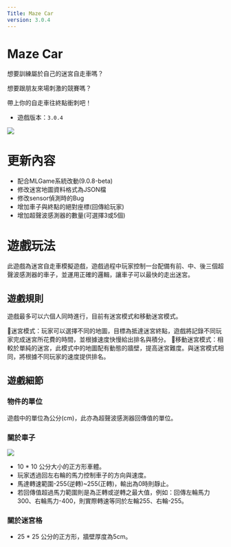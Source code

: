 ```yaml
---
Title: Maze Car
version: 3.0.4
---
```

# Maze Car
想要訓練屬於自己的迷宮自走車嗎？

想要跟朋友來場刺激的競賽嗎？

帶上你的自走車往終點衝刺吧！

* 遊戲版本：`3.0.4`

![](https://i.imgur.com/ymZZMyO.png)

# 更新內容
- 配合MLGame系統改動(9.0.8-beta)
- 修改迷宮地圖資料格式為JSON檔
- 修改sensor偵測時的Bug
- 增加車子與終點的絕對座標(回傳給玩家)
- 增加超聲波感測器的數量(可選擇3或5個)

# 遊戲玩法

此遊戲為迷宮自走車模擬遊戲，遊戲過程中玩家控制一台配備有前、中、後三個超聲波感測器的車子，並運用正確的邏輯，讓車子可以最快的走出迷宮。

## 遊戲規則

遊戲最多可以六個人同時進行，目前有迷宮模式和移動迷宮模式。

🚗迷宮模式：玩家可以選擇不同的地圖，目標為抵達迷宮終點，遊戲將記錄不同玩家完成迷宮所花費的時間，並根據速度快慢給出排名與積分。
🚧移動迷宮模式：相較於單純的迷宮，此模式中的地圖配有動態的牆壁，提高迷宮難度。與迷宮模式相同，將根據不同玩家的速度提供排名。

## 遊戲細節

### 物件的單位
遊戲中的單位為公分(cm)，此亦為超聲波感測器回傳值的單位。

### 關於車子
![](https://i.imgur.com/srSifjm.png)
* 10 \* 10 公分大小的正方形車體。
* 玩家透過回左右輪的馬力控制車子的方向與速度。
* 馬達轉速範圍-255(逆轉)~255(正轉)，輸出為0時則靜止。
* 若回傳值超過馬力範圍則是為正轉或逆轉之最大值，例如：回傳左輪馬力300、右輪馬力-400，則實際轉速等同於左輪255、右輪-255。

### 關於迷宮格

* 25 \* 25 公分的正方形，牆壁厚度為5cm。
